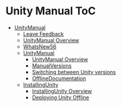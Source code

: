 Unity Manual ToC
================
 - [UnityManual]()
	 - [Leave Feedback](LeaveFeedback.md)
	 - [UnityManual Overview](UnityManual.md)
	 - [WhatsNew56](WhatsNew56.md)
	 - [UnityManual]()
		 - [UnityManual Overview](UnityManual_1.md)
		 - [ManualVersions](ManualVersions.md)
		 - [Switching between Unity versions](SwitchingDocumentationVersions.md)
		 - [OfflineDocumentation](OfflineDocumentation.md)
	 - [InstallingUnity]()
		 - [InstallingUnity Overview](InstallingUnity.md)
		 - [Deploying Unity Offline](DeployingUnityOffline.md)

